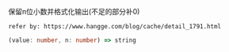 保留n位小数并格式化输出(不足的部分补0)

`refer by: https://www.hangge.com/blog/cache/detail_1791.html`

```typescript
(value: number, n: number) => string
```